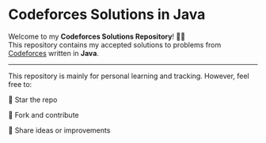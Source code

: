 #  Codeforces Solutions in Java

Welcome to my **Codeforces Solutions Repository**! 🧠📘  
This repository contains my accepted solutions to problems from [Codeforces](https://codeforces.com/) written in **Java**.

---

This repository is mainly for personal learning and tracking. However, feel free to:

🌟 Star the repo

🔧 Fork and contribute

💬 Share ideas or improvements



